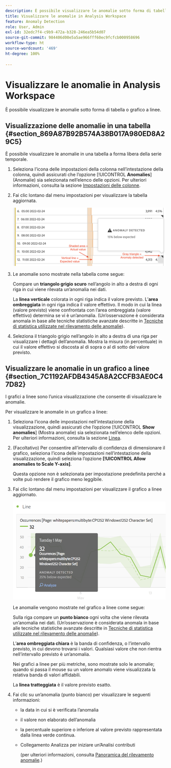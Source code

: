 ```yaml
---
description: È possibile visualizzare le anomalie sotto forma di tabella o grafico a linee.
title: Visualizzare le anomalie in Analysis Workspace
feature: Anomaly Detection
role: User, Admin
exl-id: 32edc7f4-c9b9-472a-b328-246ea5b54d07
source-git-commit: 984406d00e5a5ae966fff60ec9fcfcb000958696
workflow-type: ht
source-wordcount: '469'
ht-degree: 100%

---
```


# Visualizzare le anomalie in Analysis Workspace

È possibile visualizzare le anomalie sotto forma di tabella o grafico a linee.

## Visualizzazione delle anomalie in una tabella {#section_869A87B92B574A38B017A980ED8A29C5}

È possibile visualizzare le anomalie in una tabella a forma libera della serie temporale.

1. Seleziona l’icona delle impostazioni della colonna nell’intestazione della colonna, quindi assicurati che l’opzione [!UICONTROL **Anomalies**] (Anomalie) sia selezionata nell’elenco delle opzioni. Per ulteriori informazioni, consulta la sezione [Impostazioni delle colonne](/help/analyze/analysis-workspace/visualizations/freeform-table/column-row-settings/column-settings.md).

1. Fai clic lontano dal menu impostazioni per visualizzare la tabella aggiornata.

   ![](assets/anomaly_detected.png)

1. Le anomalie sono mostrate nella tabella come segue:

   Compare un **triangolo grigio scuro** nell’angolo in alto a destra di ogni riga in cui viene rilevata un’anomalia nei dati.

   La **linea verticale** colorata in ogni riga indica il valore previsto. L’**area ombreggiata** in ogni riga indica il valore effettivo. Il modo in cui la linea (valore previsto) viene confrontata con l’area ombreggiata (valore effettivo) determina se vi è un’anomalia. (Un’osservazione è considerata anomala in base alle tecniche statistiche avanzate descritte in [Tecniche di statistica utilizzate nel rilevamento delle anomalie](/help/analyze/analysis-workspace/c-anomaly-detection/statistics-anomaly-detection.md)).

1. Seleziona il triangolo grigio nell’angolo in alto a destra di una riga per visualizzare i dettagli dell’anomalia. Mostra la misura (in percentuale) in cui il valore effettivo si discosta al di sopra o al di sotto del valore previsto.

## Visualizzare le anomalie in un grafico a linee {#section_7C1192AFDB4345A8A2CCFB3AE0C47D82}

I grafici a linee sono l’unica visualizzazione che consente di visualizzare le anomalie.

Per visualizzare le anomalie in un grafico a linee:

1. Seleziona l’icona delle impostazioni nell’intestazione della visualizzazione, quindi assicurati che l’opzione [!UICONTROL **Show anomalies**] (Mostra anomalie) sia selezionata nell’elenco delle opzioni. Per ulteriori informazioni, consulta la sezione [Linea](/help/analyze/analysis-workspace/visualizations/line.md).

1. (Facoltativo) Per consentire all’intervallo di confidenza di dimensionare il grafico, seleziona l’icona delle impostazioni nell’intestazione della visualizzazione, quindi seleziona l’opzione **[!UICONTROL Allow anomalies to Scale Y-axis]**.

   Questa opzione non è selezionata per impostazione predefinita perché a volte può rendere il grafico meno leggibile.

1. Fai clic lontano dal menu impostazioni per visualizzare il grafico a linee aggiornato.

   ![](assets/anomaly_linechart.png)

   Le anomalie vengono mostrate nel grafico a linee come segue:

   Sulla riga compare un **punto bianco** ogni volta che viene rilevata un’anomalia nei dati. (Un’osservazione è considerata anomala in base alle tecniche statistiche avanzate descritte in [Tecniche di statistica utilizzate nel rilevamento delle anomalie](/help/analyze/analysis-workspace/c-anomaly-detection/statistics-anomaly-detection.md)).

   L’**area ombreggiata chiara** è la banda di confidenza, o l’intervallo previsto, in cui devono trovarsi i valori. Qualsiasi valore che non rientra nell’intervallo previsto è un’anomalia.

   Nei grafici a linee per più metriche, sono mostrate solo le anomalie; quando si passa il mouse su un valore anomalo viene visualizzata la relativa banda di valori affidabili.

   La **linea tratteggiata** è il valore previsto esatto.

1. Fai clic su un’anomalia (punto bianco) per visualizzare le seguenti informazioni:

   * la data in cui si è verificata l’anomalia

   * il valore non elaborato dell’anomalia

   * la percentuale superiore o inferiore al valore previsto rappresentata dalla linea verde continua.

   * Collegamento Analizza per iniziare un’Analisi contributi

     (per ulteriori informazioni, consulta [Panoramica del rilevamento anomalie](/help/analyze/analysis-workspace/c-anomaly-detection/anomaly-detection.md).)





